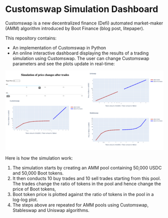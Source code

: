 # Customswap Simulation Dashboard

Customswap is a new decentralized finance (Defi) automated market-maker (AMM) algorithm introduced by Boot Finance (blog post, litepaper). 

This repository contains:
* An implementation of Customswap in Python 
* An online interactive dashboard displaying the results of a trading simulation using Customswap. The user can change Customswap parameters and see the plots update in real-time:

 ![](screenshot.png)

Here is how the simulation work:
1. The simulation starts by creating an AMM pool containing 50,000 USDC and 50,000 Boot tokens.
2. It then conducts 10 buy trades and 10 sell trades starting from this pool. The trades change the ratio of tokens in the pool and hence change the price of Boot tokens, 
3. Boot token price is plotted against the ratio of tokens in the pool in a log-log plot. 
4. The steps above are repeated for AMM pools using Customswap, Stableswap and Uniswap algorithms.
